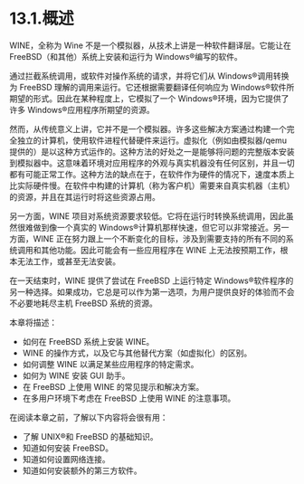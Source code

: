 # 13.1.概述

WINE，全称为 Wine 不是一个模拟器，从技术上讲是一种软件翻译层。它能让在 FreeBSD（和其他）系统上安装和运行为 Windows®编写的软件。

通过拦截系统调用，或软件对操作系统的请求，并将它们从 Windows®调用转换为 FreeBSD 理解的调用来运行。它还根据需要翻译任何响应为 Windows®软件所期望的形式。因此在某种程度上，它模拟了一个 Windows®环境，因为它提供了许多 Windows®应用程序所期望的资源。

然而，从传统意义上讲，它并不是一个模拟器。许多这些解决方案通过构建一个完全独立的计算机，使用软件进程代替硬件来运行。虚拟化（例如由模拟器/qemu 提供的）是以这种方式运作的。这种方法的好处之一是能够将问题的完整版本安装到模拟器中。这意味着环境对应用程序的外观与真实机器没有任何区别，并且一切都有可能正常工作。这种方法的缺点在于，在软件作为硬件的情况下，速度本质上比实际硬件慢。在软件中构建的计算机（称为客户机）需要来自真实机器（主机）的资源，并且在其运行时将这些资源占用。

另一方面，WINE 项目对系统资源要求较低。它将在运行时转换系统调用，因此虽然很难做到像一个真实的 Windows®计算机那样快速，但它可以非常接近。另一方面，WINE 正在努力跟上一个不断变化的目标，涉及到需要支持的所有不同的系统调用和其他功能。因此可能会有一些应用程序在 WINE 上无法按预期工作，根本无法工作，或甚至无法安装。

在一天结束时，WINE 提供了尝试在 FreeBSD 上运行特定 Windows®软件程序的另一种选择。如果成功，它总是可以作为第一选项，为用户提供良好的体验而不会不必要地耗尽主机 FreeBSD 系统的资源。

本章将描述：

* 如何在 FreeBSD 系统上安装 WINE。
* WINE 的操作方式，以及它与其他替代方案（如虚拟化）的区别。
* 如何调整 WINE 以满足某些应用程序的特定需求。
* 如何为 WINE 安装 GUI 助手。
* 在 FreeBSD 上使用 WINE 的常见提示和解决方案。
* 在多用户环境下考虑在 FreeBSD 上使用 WINE 的注意事项。

在阅读本章之前，了解以下内容将会很有用：

* 了解 UNIX®和 FreeBSD 的基础知识。
* 知道如何安装 FreeBSD。
* 知道如何设置网络连接。
* 知道如何安装额外的第三方软件。
